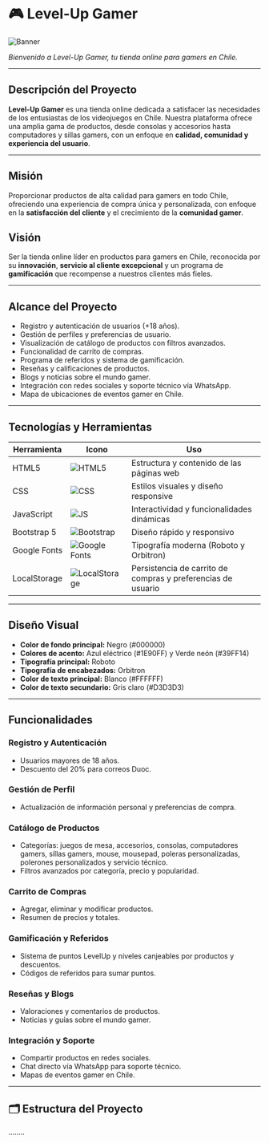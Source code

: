 # 🎮 Level-Up Gamer

![Banner](https://i.imgur.com/3LPPXL7.png)

*Bienvenido a Level-Up Gamer, tu tienda online para gamers en Chile.*

---

##  Descripción del Proyecto
**Level-Up Gamer** es una tienda online dedicada a satisfacer las necesidades de los entusiastas de los videojuegos en Chile. Nuestra plataforma ofrece una amplia gama de productos, desde consolas y accesorios hasta computadores y sillas gamers, con un enfoque en **calidad, comunidad y experiencia del usuario**.  

---

##  Misión
Proporcionar productos de alta calidad para gamers en todo Chile, ofreciendo una experiencia de compra única y personalizada, con enfoque en la **satisfacción del cliente** y el crecimiento de la **comunidad gamer**.

##  Visión
Ser la tienda online líder en productos para gamers en Chile, reconocida por su **innovación**, **servicio al cliente excepcional** y un programa de **gamificación** que recompense a nuestros clientes más fieles.

---

##  Alcance del Proyecto
- Registro y autenticación de usuarios (+18 años).  
- Gestión de perfiles y preferencias de usuario.  
- Visualización de catálogo de productos con filtros avanzados.  
- Funcionalidad de carrito de compras.  
- Programa de referidos y sistema de gamificación.  
- Reseñas y calificaciones de productos.  
- Blogs y noticias sobre el mundo gamer.  
- Integración con redes sociales y soporte técnico vía WhatsApp.  
- Mapa de ubicaciones de eventos gamer en Chile.  

---

##  Tecnologías y Herramientas
| Herramienta | Icono | Uso |
|------------|-------|-----|
| HTML5 | ![HTML5](https://img.shields.io/badge/HTML5-E34F26?style=flat&logo=html5&logoColor=white) | Estructura y contenido de las páginas web |
| CSS | ![CSS](https://img.shields.io/badge/CSS3-1572B6?style=flat&logo=css3&logoColor=white) | Estilos visuales y diseño responsive |
| JavaScript | ![JS](https://img.shields.io/badge/JavaScript-F7DF1E?style=flat&logo=javascript&logoColor=black) | Interactividad y funcionalidades dinámicas |
| Bootstrap 5 | ![Bootstrap](https://img.shields.io/badge/Bootstrap-7952B3?style=flat&logo=bootstrap&logoColor=white) | Diseño rápido y responsivo |
| Google Fonts | ![Google Fonts](https://img.shields.io/badge/Fonts-4285F4?style=flat&logo=google&logoColor=white) | Tipografía moderna (Roboto y Orbitron) |
| LocalStorage | ![LocalStorage](https://img.shields.io/badge/LocalStorage-FFA500?style=flat&logo=javascript&logoColor=white) | Persistencia de carrito de compras y preferencias de usuario |

---

##  Diseño Visual
- **Color de fondo principal:** Negro (#000000)  
- **Colores de acento:** Azul eléctrico (#1E90FF) y Verde neón (#39FF14)  
- **Tipografía principal:** Roboto  
- **Tipografía de encabezados:** Orbitron  
- **Color de texto principal:** Blanco (#FFFFFF)  
- **Color de texto secundario:** Gris claro (#D3D3D3)

---

##  Funcionalidades
### Registro y Autenticación
- Usuarios mayores de 18 años.  
- Descuento del 20% para correos Duoc.  

### Gestión de Perfil
- Actualización de información personal y preferencias de compra.  

### Catálogo de Productos
- Categorías: juegos de mesa, accesorios, consolas, computadores gamers, sillas gamers, mouse, mousepad, poleras personalizadas, polerones personalizados y servicio técnico.  
- Filtros avanzados por categoría, precio y popularidad.  

### Carrito de Compras
- Agregar, eliminar y modificar productos.  
- Resumen de precios y totales.  

### Gamificación y Referidos
- Sistema de puntos LevelUp y niveles canjeables por productos y descuentos.  
- Códigos de referidos para sumar puntos.  

### Reseñas y Blogs
- Valoraciones y comentarios de productos.  
- Noticias y guías sobre el mundo gamer.  

### Integración y Soporte
- Compartir productos en redes sociales.  
- Chat directo vía WhatsApp para soporte técnico.  
- Mapas de eventos gamer en Chile.  

---

## 🗂️ Estructura del Proyecto
........
